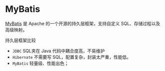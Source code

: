 # MyBatis

[MyBatis](https://mybatis.org/mybatis-3/) 是 Apache 的一个开源的持久层框架，支持自定义 SQL、存储过程以及高级映射。

持久层框架比较
- `JDBC` SQL夹在 Java 代码中耦合度高，不易维护
- `Hibernate` 不需要写 SQL，配置复杂，封装太严重，性能低。
- `MyBatis` 轻量级、性能出色；

